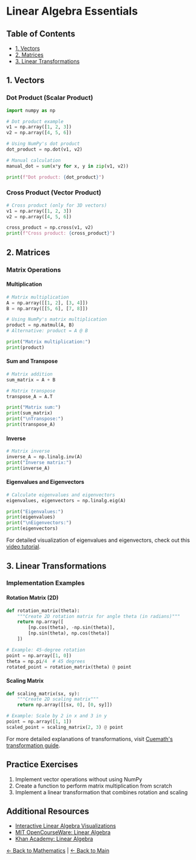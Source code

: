 # Linear Algebra Essentials

## Table of Contents
- [1. Vectors](#1-vectors)
- [2. Matrices](#2-matrices)
- [3. Linear Transformations](#3-linear-transformations)

## 1. Vectors
### Dot Product (Scalar Product)
```python
import numpy as np

# Dot product example
v1 = np.array([1, 2, 3])
v2 = np.array([4, 5, 6])

# Using NumPy's dot product
dot_product = np.dot(v1, v2)

# Manual calculation
manual_dot = sum(x*y for x, y in zip(v1, v2))

print(f"Dot product: {dot_product}")
```

### Cross Product (Vector Product)
```python
# Cross product (only for 3D vectors)
v1 = np.array([1, 2, 3])
v2 = np.array([4, 5, 6])

cross_product = np.cross(v1, v2)
print(f"Cross product: {cross_product}")
```

## 2. Matrices

### Matrix Operations

#### Multiplication
```python
# Matrix multiplication
A = np.array([[1, 2], [3, 4]])
B = np.array([[5, 6], [7, 8]])

# Using NumPy's matrix multiplication
product = np.matmul(A, B)
# Alternative: product = A @ B

print("Matrix multiplication:")
print(product)
```

#### Sum and Transpose
```python
# Matrix addition
sum_matrix = A + B

# Matrix transpose
transpose_A = A.T

print("Matrix sum:")
print(sum_matrix)
print("\nTranspose:")
print(transpose_A)
```

#### Inverse
```python
# Matrix inverse
inverse_A = np.linalg.inv(A)
print("Inverse matrix:")
print(inverse_A)
```

#### Eigenvalues and Eigenvectors
```python
# Calculate eigenvalues and eigenvectors
eigenvalues, eigenvectors = np.linalg.eig(A)

print("Eigenvalues:")
print(eigenvalues)
print("\nEigenvectors:")
print(eigenvectors)
```

For detailed visualization of eigenvalues and eigenvectors, check out this [video tutorial](https://youtu.be/PFDu9oVAE-g).

## 3. Linear Transformations

### Implementation Examples

#### Rotation Matrix (2D)
```python
def rotation_matrix(theta):
    """Create 2D rotation matrix for angle theta (in radians)"""
    return np.array([
        [np.cos(theta), -np.sin(theta)],
        [np.sin(theta), np.cos(theta)]
    ])

# Example: 45-degree rotation
point = np.array([1, 0])
theta = np.pi/4  # 45 degrees
rotated_point = rotation_matrix(theta) @ point
```

#### Scaling Matrix
```python
def scaling_matrix(sx, sy):
    """Create 2D scaling matrix"""
    return np.array([[sx, 0], [0, sy]])

# Example: Scale by 2 in x and 3 in y
point = np.array([1, 1])
scaled_point = scaling_matrix(2, 3) @ point
```

For more detailed explanations of transformations, visit [Cuemath's transformation guide](https://www.cuemath.com/geometry/transformations/).


## Practice Exercises
1. Implement vector operations without using NumPy
2. Create a function to perform matrix multiplication from scratch
3. Implement a linear transformation that combines rotation and scaling

## Additional Resources
- [Interactive Linear Algebra Visualizations](https://github.com/3b1b/manim)
- [MIT OpenCourseWare: Linear Algebra](https://ocw.mit.edu/courses/mathematics/18-06-linear-algebra-spring-2010/)
- [Khan Academy: Linear Algebra](https://www.khanacademy.org/math/linear-algebra)

[← Back to Mathematics](./README.md) | [← Back to Main](../../README.md)
